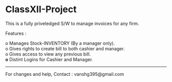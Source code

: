 # ClassXII-Project

This is a fully priveledged S/W to manage invoices for any firm.

Features :

  o Manages Stock-INVENTORY (By a manager only).<br>
  o Gives rights to create bill to both cashier and manager.<br>
  o Gives access to view any previous bill.<br>
  <strong>o</strong> Distint Logins for Cashier and Manager.<br>
  <hr>
For changes and help, Contact : vanshg395@gmail.com

